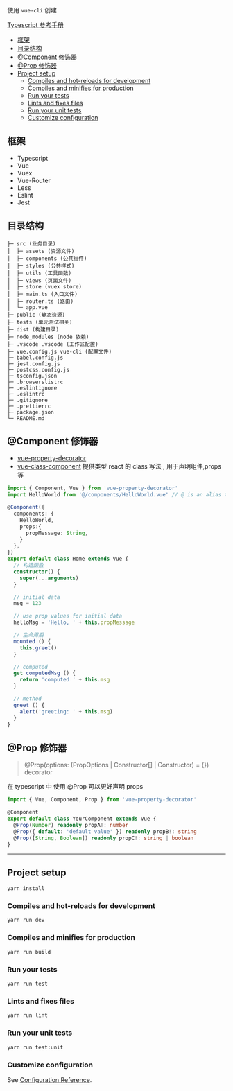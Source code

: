 
使用 `vue-cli` 创建

[Typescript 参考手册](https://www.tslang.cn/docs/handbook/basic-types.html)

- [框架](#%E6%A1%86%E6%9E%B6)
- [目录结构](#%E7%9B%AE%E5%BD%95%E7%BB%93%E6%9E%84)
- [@Component 修饰器](#component-%E4%BF%AE%E9%A5%B0%E5%99%A8)
- [@Prop 修饰器](#prop-%E4%BF%AE%E9%A5%B0%E5%99%A8)
- [Project setup](#project-setup)
  - [Compiles and hot-reloads for development](#compiles-and-hot-reloads-for-development)
  - [Compiles and minifies for production](#compiles-and-minifies-for-production)
  - [Run your tests](#run-your-tests)
  - [Lints and fixes files](#lints-and-fixes-files)
  - [Run your unit tests](#run-your-unit-tests)
  - [Customize configuration](#customize-configuration)

## 框架

-   Typescript
-   Vue
-   Vuex
-   Vue-Router
-   Less
-   Eslint
-   Jest

## 目录结构

    ├─ src (业务目录)
    │  ├─ assets (资源文件)
    │  ├─ components (公共组件)
    │  ├─ styles (公共样式)
    │  ├─ utils (工具函数)
    │  ├─ views (页面文件)
    │  ├─ store (vuex store)
    │  ├─ main.ts (入口文件)
    │  ├─ router.ts (路由)
    │  └─ app.vue
    ├─ public (静态资源)
    ├─ tests (单元测试相关)
    ├─ dist (构建目录)
    ├─ node_modules (node 依赖)
    ├─ .vscode .vscode (工作区配置)
    ├─ vue.config.js vue-cli (配置文件)
    ├─ babel.config.js  
    ├─ jest.config.js  
    ├─ postcss.config.js  
    ├─ tsconfig.json  
    ├─ .browserslistrc  
    ├─ .eslintignore  
    ├─ .eslintrc  
    ├─ .gitignore  
    ├─ .prettierrc  
    ├─ package.json  
    └─ README.md  


## @Component 修饰器

-   [vue-property-decorator](https://github.com/kaorun343/vue-property-decorator)
-   [vue-class-component](https://github.com/vuejs/vue-class-component) 提供类型 react 的 class 写法 , 用于声明组件,props等

```typescript
import { Component, Vue } from 'vue-property-decorator'
import HelloWorld from '@/components/HelloWorld.vue' // @ is an alias to /src

@Component({
  components: {
    HelloWorld,
    props:{
      propMessage: String,
    }
  },
})
export default class Home extends Vue {
  // 构造函数
  constructor() {
    super(...arguments)
  }

  // initial data
  msg = 123

  // use prop values for initial data
  helloMsg = 'Hello, ' + this.propMessage

  // 生命周期
  mounted () {
    this.greet()
  }

  // computed
  get computedMsg () {
    return 'computed ' + this.msg
  }

  // method
  greet () {
    alert('greeting: ' + this.msg)
  }
}
```

## @Prop 修饰器

> @Prop(options: (PropOptions | Constructor[] | Constructor) = {}) decorator

在 typescript 中 使用 @Prop 可以更好声明 props

```typescript
import { Vue, Component, Prop } from 'vue-property-decorator'

@Component
export default class YourComponent extends Vue {
  @Prop(Number) readonly propA!: number
  @Prop({ default: 'default value' }) readonly propB!: string
  @Prop([String, Boolean]) readonly propC!: string | boolean
}
```

---

## Project setup

```
yarn install
```

### Compiles and hot-reloads for development

```
yarn run dev
```

### Compiles and minifies for production

```
yarn run build
```

### Run your tests

```
yarn run test
```

### Lints and fixes files

```
yarn run lint
```

### Run your unit tests

```
yarn run test:unit
```

### Customize configuration

See [Configuration Reference](https://cli.vuejs.org/config/).
